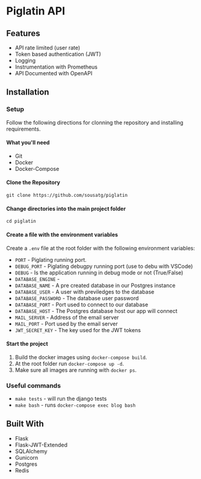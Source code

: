 # Piglatin API

## Features

- API rate limited (user rate)
- Token based authentication (JWT)
- Logging
- Instrumentation with Prometheus
- API Documented with OpenAPI

## Installation

### Setup

Follow the following directions for clonning the repository and installing requirements.

#### What you'll need

- Git
- Docker
- Docker-Compose

#### Clone the Repository

```
git clone https://github.com/sousatg/piglatin
```

#### Change directories into the main project folder

```
cd piglatin
```

#### Create a file with the environment variables

Create a `.env` file at the root folder with the following environment variables:

- `PORT` - Piglating running port.
- `DEBUG_PORT` - Piglating debugpy running port (use to debu with VSCode)
- `DEBUG` - Is the application running in debug mode or not (True/False)
- `DATABASE_ENGINE` -
- `DATABASE_NAME` - A pre created database in our Postgres instance
- `DATABASE_USER` - A user with previledges to the database
- `DATABASE_PASSWORD` - The database user password
- `DATABASE_PORT` - Port used to connect to our database
- `DATABASE_HOST` - The Postgres database host our app will connect
- `MAIL_SERVER` - Address of the email server
- `MAIL_PORT` - Port used by the email server
- `JWT_SECRET_KEY` - The key used for the JWT tokens

#### Start the project

1. Build the docker images using `docker-compose build`.
2. At the root folder run `docker-compose up -d`.
3. Make sure all images are running with `docker ps`.

### Useful commands

- `make tests` - will run the django tests
- `make bash` - runs `docker-compose exec blog bash`

## Built With

- Flask
- Flask-JWT-Extended
- SQLAlchemy
- Gunicorn
- Postgres
- Redis
